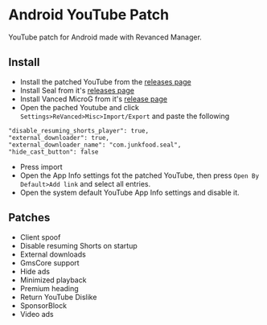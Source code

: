 # Android YouTube Patch
YouTube patch for Android made with Revanced Manager.

## Install
- Install the patched YouTube from the [releases page](https://github.com/JCionx/aytpatch/releases)
- Install Seal from it's [releases page](https://github.com/JunkFood02/Seal/releases)
- Install Vanced MicroG from it's [release page](https://github.com/TeamVanced/VancedMicroG/releases/tag/v0.2.24.220220-220220001)
- Open the pached Youtube and click `Settings>ReVanced>Misc>Import/Export` and paste the following
```
"disable_resuming_shorts_player": true,
"external_downloader": true,
"external_downloader_name": "com.junkfood.seal",
"hide_cast_button": false
```
- Press import
- Open the App Info settings fot the patched YouTube, then press `Open By Default>Add link` and select all entries.
- Open the system default YouTube App Info settings and disable it.
## Patches
- Client spoof
- Disable resuming Shorts on startup
- External downloads
- GmsCore support
- Hide ads
- Minimized playback
- Premium heading
- Return YouTube Dislike
- SponsorBlock
- Video ads

